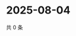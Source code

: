 # 2025-08-04

共 0 条

<!-- BEGIN ZHIHUQUESTIONS -->
<!-- 最后更新时间 Mon Aug 04 2025 17:22:50 GMT+0800 (China Standard Time) -->

<!-- END ZHIHUQUESTIONS -->
